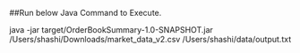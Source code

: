 ##Run below Java Command to Execute.

java -jar target/OrderBookSummary-1.0-SNAPSHOT.jar /Users/shashi/Downloads/market_data_v2.csv /Users/shashi/data/output.txt




